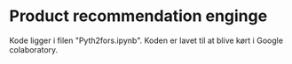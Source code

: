 # Product recommendation enginge

Kode ligger i filen "Pyth2fors.ipynb". 
Koden er lavet til at blive kørt i Google colaboratory.

